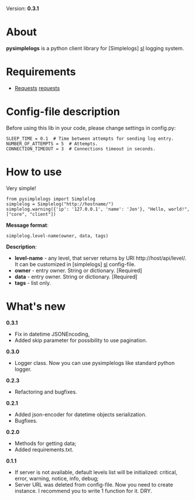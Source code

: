 Version: __0.3.1__

About
=====

__pysimplelogs__ is a python client library for [Simplelogs] [sl] logging system.


Requirements
============
  * [Requests] [requests]


[sl]: https://github.com/SkyFox/simplelogs
[requests]: http://docs.python-requests.org/en/latest/

Config-file description
=======================

Before using this lib in your code, please change settings in config.py:

    SLEEP_TIME = 0.1  # Time between attempts for sending log entry.
    NUMBER_OF_ATTEMPTS = 5  # Attempts.
    CONNECTION_TIMEOUT = 3  # Connections timeout in seconds.


How to use
==========

Very simple!

    from pysimplelogs import Simplelog
    simplelog = Simplelog("http://hostname/")
    simplelog.warning({'ip': '127.0.0.1', 'name': 'Jon'}, "Hello, world!", ["core", "client"])

__Message format__:

    simplelog.level-name(owner, data, tags)

__Description__:

  * __level-name__ - any level, that server returns by URI http://host/api/level/. It can be customized in
  [simplelogs] [sl] config-file.
  * __owner__ - entry owner. String or dictionary. [Required]
  * __data__ - entry owner. String or dictionary. [Required]
  * __tags__ - list only.

What's new
==========

__0.3.1__

  * Fix in datetime JSONEncoding,
  * Added skip parameter for possibility to use pagination.

__0.3.0__

  * Logger class. Now you can use pysimplelogs like standard python logger.

__0.2.3__

  * Refactoring and bugfixes.

__0.2.1__

  * Added json-encoder for datetime objects serialization.
  * Bugfixes.

__0.2.0__

  * Methods for getting data;
  * Added requirements.txt.

__0.1.1__

  * If server is not available, default levels list will be initialized:
  critical, error, warning, notice, info, debug;
  * Server URL was deleted from config-file. Now you need to create instance.
  I recommend you to write 1 function for it. DRY.